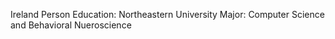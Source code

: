 Ireland Person 
Education:
Northeastern University 
Major: Computer Science and Behavioral Nueroscience
